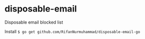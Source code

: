 # disposable-email
Disposable email blocked list 

Install
`$ go get github.com/RifanNurmuhammad/disposable-email-go`
